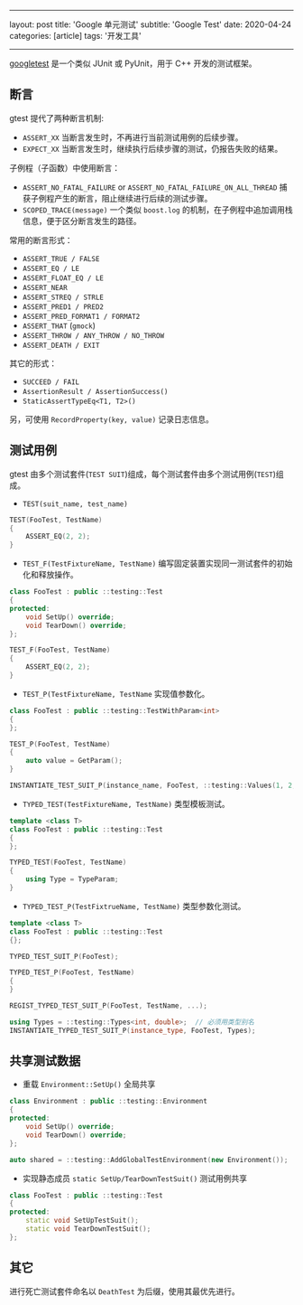 ﻿---

layout: post
title: 'Google 单元测试'
subtitle: 'Google Test'
date: 2020-04-24
categories: [article]
tags: '开发工具' 

---

[googletest](https://github.com/google/googletest/blob/master/googletest/docs/primer.md) 是一个类似 JUnit 或 PyUnit，用于 C++ 开发的测试框架。

## 断言

gtest 提代了两种断言机制:

- `ASSERT_XX` 当断言发生时，不再进行当前测试用例的后续步骤。
- `EXPECT_XX` 当断言发生时，继续执行后续步骤的测试，仍报告失败的结果。

子例程（子函数）中使用断言：

- `ASSERT_NO_FATAL_FAILURE` or `ASSERT_NO_FATAL_FAILURE_ON_ALL_THREAD` 捕获子例程产生的断言，阻止继续进行后续的测试步骤。
- `SCOPED_TRACE(message)` 一个类似 `boost.log` 的机制，在子例程中追加调用栈信息，便于区分断言发生的路径。

常用的断言形式：

- `ASSERT_TRUE / FALSE`
- `ASSERT_EQ / LE`
- `ASSERT_FLOAT_EQ / LE`
- `ASSERT_NEAR`
- `ASSERT_STREQ / STRLE`
- `ASSERT_PRED1 / PRED2`
- `ASSERT_PRED_FORMAT1 / FORMAT2`
- `ASSERT_THAT` (`gmock`)
- `ASSERT_THROW / ANY_THROW / NO_THROW`
- `ASSERT_DEATH / EXIT`

其它的形式：

- `SUCCEED / FAIL`
- `AssertionResult / AssertionSuccess()`
- `StaticAssertTypeEq<T1, T2>()`

另，可使用 `RecordProperty(key, value)` 记录日志信息。

## 测试用例

gtest 由多个测试套件(`TEST SUIT`)组成，每个测试套件由多个测试用例(`TEST`)组成。

- `TEST(suit_name, test_name)`

```cpp
TEST(FooTest, TestName)
{
	ASSERT_EQ(2, 2);
}
```

- `TEST_F(TestFixtureName, TestName)` 编写固定装置实现同一测试套件的初始化和释放操作。

```cpp
class FooTest : public ::testing::Test
{
protected:
	void SetUp() override;
	void TearDown() override;
};

TEST_F(FooTest, TestName)
{
	ASSERT_EQ(2, 2);
}
```

- `TEST_P(TestFixtureName, TestName` 实现值参数化。

```cpp
class FooTest : public ::testing::TestWithParam<int>
{
};

TEST_P(FooTest, TestName)
{
	auto value = GetParam();
}

INSTANTIATE_TEST_SUIT_P(instance_name, FooTest, ::testing::Values(1, 2, 3));
```

- `TYPED_TEST(TestFixtureName, TestName)` 类型模板测试。

```cpp
template <class T>
class FooTest : public ::testing::Test
{
};

TYPED_TEST(FooTest, TestName)
{
	using Type = TypeParam;
}
```

- `TYPED_TEST_P(TestFixtrueName, TestName)` 类型参数化测试。

```cpp
template <class T>
class FooTest : public ::testing::Test
{};

TYPED_TEST_SUIT_P(FooTest);

TYPED_TEST_P(FooTest, TestName)
{
}

REGIST_TYPED_TEST_SUIT_P(FooTest, TestName, ...);

using Types = ::testing::Types<int, double>;  // 必须用类型别名
INSTANTIATE_TYPED_TEST_SUIT_P(instance_type, FooTest, Types);
```

## 共享测试数据

- 重载 `Environment::SetUp()` 全局共享

```cpp
class Environment : public ::testing::Environment
{
protected:
	void SetUp() override;
	void TearDown() override;
};

auto shared = ::testing::AddGlobalTestEnvironment(new Environment());
```

- 实现静态成员 `static SetUp/TearDownTestSuit()` 测试用例共享

```cpp
class FooTest : public ::testing::Test
{
protected:
	static void SetUpTestSuit();
	static void TearDownTestSuit();
};
```

## 其它

进行死亡测试套件命名以 `DeathTest` 为后缀，使用其最优先进行。
